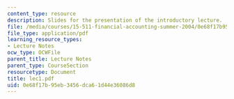 ```yaml
---
content_type: resource
description: Slides for the presentation of the introductory lecture.
file: /media/courses/15-511-financial-accounting-summer-2004/0e68f17b95eb3456dca61d44e36086d8_lec1.pdf
file_type: application/pdf
learning_resource_types:
- Lecture Notes
ocw_type: OCWFile
parent_title: Lecture Notes
parent_type: CourseSection
resourcetype: Document
title: lec1.pdf
uid: 0e68f17b-95eb-3456-dca6-1d44e36086d8
---
```

